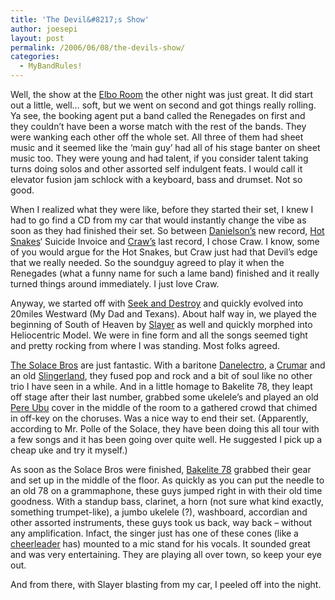 ```yaml
---
title: 'The Devil&#8217;s Show'
author: joesepi
layout: post
permalink: /2006/06/08/the-devils-show/
categories:
  - MyBandRules!
---
```

Well, the show at the <a title="It's an ok club, i guess." target="_blank" href="http://www.theelboroomchicago.com">Elbo Room</a> the other night was just great. It did start out a little, well&#8230; soft, but we went on second and got things really rolling. Ya see, the booking agent put a band called the Renegades on first and they couldn&#8217;t have been a worse match with the rest of the bands. They were wanking each other off the whole set. All three of them had sheet music and it seemed like the &#8216;main guy&#8217; had all of his stage banter on sheet music too. They were young and had talent, if you consider talent taking turns doing solos and other assorted self indulgent feats. I would call it elevator fusion jam schlock with a keyboard, bass and drumset. Not so good.

When I realized what they were like, before they started their set, I knew I had to go find a CD from my car that would instantly change the vibe as soon as they had finished their set. So between <a title="Just love it!" target="_blank" href="http://www.danielson.info/">Danielson&#8217;s</a> new record, <a title="Rock my fucking world." target="_blank" href="http://www.hotsnakes.com/">Hot Snakes</a>&#8216; Suicide Invoice and <a title="Makes me want to go crazy!" target="_blank" href="http://www.craw.com/">Craw&#8217;s</a> last record, I chose Craw. I know, some of you would argue for the Hot Snakes, but Craw just had that Devil&#8217;s edge that we really needed. So the soundguy agreed to play it when the Renegades (what a funny name for such a lame band) finished and it really turned things around immediately. I just love Craw.

Anyway, we started off with <a title="Here's the lyrics if you want to sing along" target="_blank" href="http://www.lyricsfreak.com/m/metallica/seek+destroy_20092053.html">Seek and Destroy</a> and quickly evolved into 20miles Westward (My Dad and Texans). About half way in, we played the beginning of South of Heaven by <a title="666" target="_blank" href="http://www.slayer.net/">Slayer</a> as well and quickly morphed into Heliocentric Model. We were in fine form and all the songs seemed tight and pretty rocking from where I was standing. Most folks agreed.

<a title="sweet sweet tunes" target="_blank" href="http://www.thesolacebros.com">The Solace Bros</a> are just fantastic. With a baritone <a title="Nice Cheap guitars with a sound all their own. Love their basses too." target="_blank" href="http://danelectro.com/">Danelectro</a>, a <a title="I don't see any photos of this particular Crumar" target="_blank" href="http://www.flickr.com/photos/tags/crumar/">Crumar</a> and an old <a title="So sweet." target="_blank" href="http://www.gibson.com/Products/Slingerland%20Drums/">Slingerland</a>, they fused pop and rock and a bit of soul like no other trio I have seen in a while. And in a little homage to Bakelite 78, they leapt off stage after their last number, grabbed some ukelele&#8217;s and played an old <a title="Love Pere Ubu" target="_blank" href="http://www.ubuprojex.net/">Pere Ubu</a> cover in the middle of the room to a gathered crowd that chimed in off-key on the choruses. Was a nice way to end their set. (Apparently, according to Mr. Polle of the Solace, they have been doing this all tour with a few songs and it has been going over quite well. He suggested I pick up a cheap uke and try it myself.)

As soon as the Solace Bros were finished, <a title="So Old Timey!" target="_blank" href="http://www.bakelite78.com">Bakelite 78</a> grabbed their gear and set up in the middle of the floor. As quickly as you can put the needle to an old 78 on a grammaphone, these guys jumped right in with their old time goodness. With a standup bass, clarinet, a horn (not sure what kind exactly, something trumpet-like), a jumbo ukelele (?), washboard, accordian and other assorted instruments, these guys took us back, way back &#8211; without any amplification. Infact, the singer just has one of these cones (like a <a title="Bush is an incompetent Idiot" target="_blank" href="http://politicalhumor.about.com/library/images/blbushcheerleader.htm">cheerleader</a> has) mounted to a mic stand for his vocals. It sounded great and was very entertaining. They are playing all over town, so keep your eye out.

And from there, with Slayer blasting from my car, I peeled off into the night.